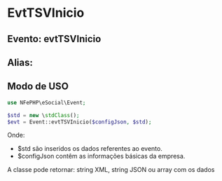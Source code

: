 # EvtTSVInicio

## Evento: evtTSVInicio

## Alias: 


## Modo de USO

```php
use NFePHP\eSocial\Event;

$std = new \stdClass();
$evt = Event::evtTSVInicio($configJson, $std);
```

Onde:
- $std são inseridos os dados referentes ao evento.
- $configJson contêm as informações básicas da empresa.

A classe pode retornar: string XML, string JSON ou array com os dados
